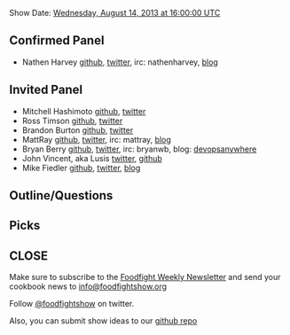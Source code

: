 Show Date:  [Wednesday, August 14, 2013 at 16:00:00 UTC](http://www.timeanddate.com/worldclock/fixedtime.html?msg=Food+Fight+Show+-+Packer&iso=20130814T12&p1=1928&ah=1)

Confirmed Panel<a name="panel"></a>
-----

* Nathen Harvey [github](http://github.com/nathenharvey), [twitter](http://twitter.com/nathenharvey), irc: nathenharvey, [blog](http://nathenharvey.com)

Invited Panel
-----

* Mitchell Hashimoto [github](https://github.com/mitchellh), [twitter](https://twitter.com/mitchellh)
* Ross Timson [github](https://github.com/rosstimson), [twitter](https://twitter.com/rosstimson)
* Brandon Burton [github](http://github.com/solarce), [twitter](https://twitter.com/solarce)
* MattRay [github](http://github.com/mattray), [twitter](http://twitter.com/mattray), irc: mattray, [blog](http://www.leastresistance.net/)
* Bryan Berry [github](http://github.com/bryanwb), [twitter](http://twitter.com/bryanwb), irc: bryanwb, blog: [devopsanywhere](http://devopsanywhere.blogspot.com)
* John Vincent, aka Lusis [twitter](https://twitter.com/#!/lusis), [github](https://github.com/lusis)
* Mike Fiedler [github](http://github.com/miketheman), [twitter](http://twitter.com/mikefiedler), [blog](http://www.miketheman.net)


Outline/Questions
-----------------


Picks<a name="picks"></a>
-----


CLOSE
-----

Make sure to subscribe to the [Foodfight Weekly Newsletter](http://bit.ly/ffsmail) and send your cookbook
news to info@foodfightshow.org

Follow [@foodfightshow](http://twitter.com/foodfightshow) on twitter.

Also, you can submit show ideas to our [github repo](https://github.com/foodfight/showz)

